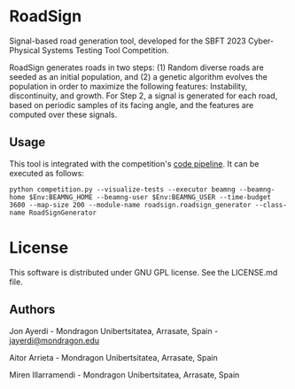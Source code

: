# RoadSign

Signal-based road generation tool, developed for the SBFT 2023 Cyber-Physical Systems Testing Tool Competition.

RoadSign generates roads in two steps: (1) Random diverse roads are seeded as an initial population, and (2) a genetic algorithm evolves the population in order to maximize the following features: Instability, discontinuity, and growth. For Step 2, a signal is generated for each road, based on periodic samples of its facing angle, and the features are computed over these signals.

## Usage

This tool is integrated with the competition's [code pipeline](https://github.com/sbft-cps-tool-competition/cps-tool-competition). It can be executed as follows:


`python competition.py --visualize-tests --executor beamng --beamng-home $Env:BEAMNG_HOME --beamng-user $Env:BEAMNG_USER --time-budget 3600 --map-size 200 --module-name roadsign.roadsign_generator --class-name RoadSignGenerator`

# License

This software is distributed under GNU GPL license. See the LICENSE.md file.

## Authors

Jon Ayerdi - Mondragon Unibertsitatea, Arrasate, Spain - jayerdi@mondragon.edu

Aitor Arrieta - Mondragon Unibertsitatea, Arrasate, Spain

Miren Illarramendi - Mondragon Unibertsitatea, Arrasate, Spain